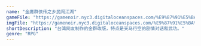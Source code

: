 ```yaml
---
name: "金庸群侠传之乡民闯江湖"
gameFile: "https://gamenoir.nyc3.digitaloceanspaces.com/%E9%87%91%E5%BA%B8%E7%BE%A4%E4%BE%A0%E4%BC%A0%E4%B9%8B%E4%B9%A1%E6%B0%91%E9%97%AF%E6%B1%9F%E6%B9%96/jyqxz-ppt.zip"
imgFile: "https://gamenoir.nyc3.digitaloceanspaces.com/%E9%87%91%E5%BA%B8%E7%BE%A4%E4%BE%A0%E4%BC%A0%E4%B9%8B%E4%B9%A1%E6%B0%91%E9%97%AF%E6%B1%9F%E6%B9%96/original.webp"
shortDescription: "台湾网友制作的金群改版，特点是天马行空的剧情对话和武功。"
genre: "RPG"
---
```


